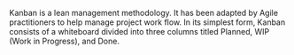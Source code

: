 Kanban is a lean management methodology. It has been adapted by Agile practitioners to help manage project work flow. In its simplest form, Kanban consists of a whiteboard divided into three columns titled Planned, WIP (Work in Progress), and Done.